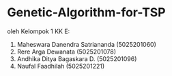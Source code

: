 # Genetic-Algorithm-for-TSP

oleh Kelompok 1 KK E:
1. Maheswara Danendra Satriananda (5025201060)  
2. Rere Arga Dewanata (5025201078)  
3. Andhika Ditya Bagaskara D. (5025201096)  
4. Naufal Faadhilah (5025201221)  

